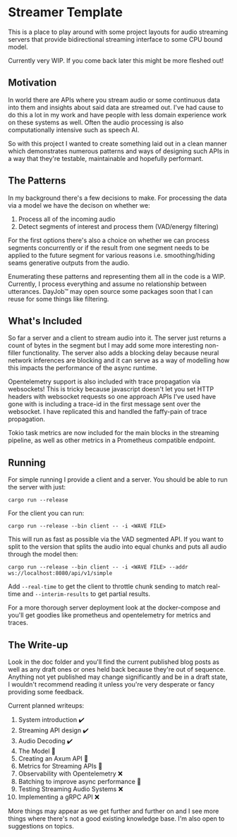 # Streamer Template

This is a place to play around with some project layouts for audio streaming
servers that provide bidirectional streaming interface to some CPU bound model.

Currently very WIP. If you come back later this might be more fleshed out!

## Motivation 

In world there are APIs where you stream audio or some continuous data into
them and insights about said data are streamed out. I've had cause to do this
a lot in my work and have people with less domain experience work on these
systems as well. Often the audio processing is also computationally intensive
such as speech AI.

So with this project I wanted to create something laid out in a clean manner
which demonstrates numerous patterns and ways of designing such APIs in a way
that they're testable, maintainable and hopefully performant.

## The Patterns

In my background there's a few decisions to make. For processing the data via a
model we have the decison on whether we:

1. Process all of the incoming audio
2. Detect segments of interest and process them (VAD/energy filtering)

For the first options there's also a choice on whether we can process segments 
concurrently or if the result from one segment needs to be applied to the future
segment for various reasons i.e. smoothing/hiding seams generative outputs from
the audio.

Enumerating these patterns and representing them all in the code is a WIP.
Currently, I process everything and assume no relationship between utterances.
DayJob™ may open source some packages soon that I can reuse for some things like
filtering.

## What's Included

So far a server and a client to stream audio into it.
The server just returns a count of bytes in the segment but I may add some
more interesting non-filler functionality. The server also adds a blocking
delay because neural network inferences are blocking and it can serve as a
way of modelling how this impacts the performance of the async runtime.

Opentelemetry support is also included with trace propagation via websockets!
This is tricky because javascript doesn't let you set HTTP headers with
websocket requests so one approach APIs I've used have gone with is including
a trace-id in the first message sent over the websocket. I have replicated
this and handled the faffy-pain of trace propagation.

Tokio task metrics are now included for the main blocks in the streaming
pipeline, as well as other metrics in a Prometheus compatible endpoint.

## Running

For simple running I provide a client and a server. You should be able to run
the server with just:

```
cargo run --release
```

For the client you can run:

```
cargo run --release --bin client -- -i <WAVE FILE>
```

This will run as fast as possible via the VAD segmented API. If you want to
split to the version that splits the audio into equal chunks and puts all
audio through the model then:

```
cargo run --release --bin client -- -i <WAVE FILE> --addr ws://localhost:8080/api/v1/simple
```

Add `--real-time` to get the client to throttle chunk sending to match real-time
and `--interim-results` to get partial results.

For a more thorough server deployment look at the docker-compose and you'll
get goodies like prometheus and opentelemetry for metrics and traces.

## The Write-up

Look in the doc folder and you'll find the current published blog posts as well
as any draft ones or ones held back because they're out of sequence. Anything
not yet published may change significantly and be in a draft state, I wouldn't
recommend reading it unless you're very desperate or fancy providing some feedback.

Current planned writeups:

1. System introduction ✔️
2. Streaming API design ✔️
3. Audio Decoding ✔️
4. The Model 🚧
5. Creating an Axum API 🚧
6. Metrics for Streaming APIs 🚧
7. Observability with Opentelemetry ❌
8. Batching to improve async performance 🚧
9. Testing Streaming Audio Systems ❌
10. Implementing a gRPC API ❌

More things may appear as we get further and further on and I see more things
where there's not a good existing knowledge base. I'm also open to suggestions
on topics.
